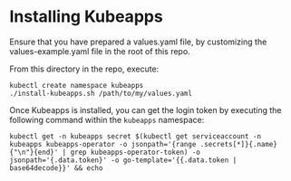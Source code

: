 # Installing Kubeapps

Ensure that you have prepared a values.yaml file, by customizing the values-example.yaml file in the root of this repo.

From this directory in the repo, execute:

```
kubectl create namespace kubeapps
./install-kubeapps.sh /path/to/my/values.yaml
```

Once Kubeapps is installed, you can get the login token by executing the following command within the `kubeapps` namespace:

```
kubectl get -n kubeapps secret $(kubectl get serviceaccount -n kubeapps kubeapps-operator -o jsonpath='{range .secrets[*]}{.name}{"\n"}{end}' | grep kubeapps-operator-token) -o jsonpath='{.data.token}' -o go-template='{{.data.token | base64decode}}' && echo
```